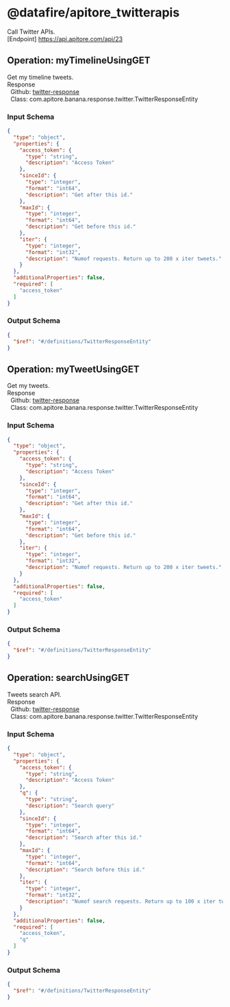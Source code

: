 # @datafire/apitore_twitterapis
Call Twitter APIs.<BR />[Endpoint] https://api.apitore.com/api/23

## Operation: myTimelineUsingGET
Get my timeline tweets.<BR />Response<BR />&nbsp; Github: <a href="https://github.com/keigohtr/apitore-response-parent/tree/master/twitter-response">twitter-response</a><BR />&nbsp; Class: com.apitore.banana.response.twitter.TwitterResponseEntity<BR />

### Input Schema
```json
{
  "type": "object",
  "properties": {
    "access_token": {
      "type": "string",
      "description": "Access Token"
    },
    "sinceId": {
      "type": "integer",
      "format": "int64",
      "description": "Get after this id."
    },
    "maxId": {
      "type": "integer",
      "format": "int64",
      "description": "Get before this id."
    },
    "iter": {
      "type": "integer",
      "format": "int32",
      "description": "Numof requests. Return up to 200 x iter tweets."
    }
  },
  "additionalProperties": false,
  "required": [
    "access_token"
  ]
}
```
### Output Schema
```json
{
  "$ref": "#/definitions/TwitterResponseEntity"
}
```
## Operation: myTweetUsingGET
Get my tweets.<BR />Response<BR />&nbsp; Github: <a href="https://github.com/keigohtr/apitore-response-parent/tree/master/twitter-response">twitter-response</a><BR />&nbsp; Class: com.apitore.banana.response.twitter.TwitterResponseEntity<BR />

### Input Schema
```json
{
  "type": "object",
  "properties": {
    "access_token": {
      "type": "string",
      "description": "Access Token"
    },
    "sinceId": {
      "type": "integer",
      "format": "int64",
      "description": "Get after this id."
    },
    "maxId": {
      "type": "integer",
      "format": "int64",
      "description": "Get before this id."
    },
    "iter": {
      "type": "integer",
      "format": "int32",
      "description": "Numof requests. Return up to 200 x iter tweets."
    }
  },
  "additionalProperties": false,
  "required": [
    "access_token"
  ]
}
```
### Output Schema
```json
{
  "$ref": "#/definitions/TwitterResponseEntity"
}
```
## Operation: searchUsingGET
Tweets search API.<BR />Response<BR />&nbsp; Github: <a href="https://github.com/keigohtr/apitore-response-parent/tree/master/twitter-response">twitter-response</a><BR />&nbsp; Class: com.apitore.banana.response.twitter.TwitterResponseEntity<BR />

### Input Schema
```json
{
  "type": "object",
  "properties": {
    "access_token": {
      "type": "string",
      "description": "Access Token"
    },
    "q": {
      "type": "string",
      "description": "Search query"
    },
    "sinceId": {
      "type": "integer",
      "format": "int64",
      "description": "Search after this id."
    },
    "maxId": {
      "type": "integer",
      "format": "int64",
      "description": "Search before this id."
    },
    "iter": {
      "type": "integer",
      "format": "int32",
      "description": "Numof search requests. Return up to 100 x iter tweets."
    }
  },
  "additionalProperties": false,
  "required": [
    "access_token",
    "q"
  ]
}
```
### Output Schema
```json
{
  "$ref": "#/definitions/TwitterResponseEntity"
}
```
